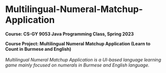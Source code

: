 # Multilingual-Numeral-Matchup-Application

**Course: CS-GY 9053 Java Programming Class, Spring 2023**

**Course Project: Multilingual Numeral Matchup Application (Learn to Count in Burmese and English)**
<br /><br />
*Multilingual Numeral Matchup Application is a UI-based language learning game mainly focused on numerals in Burmese and English language.*
<br /><br />
